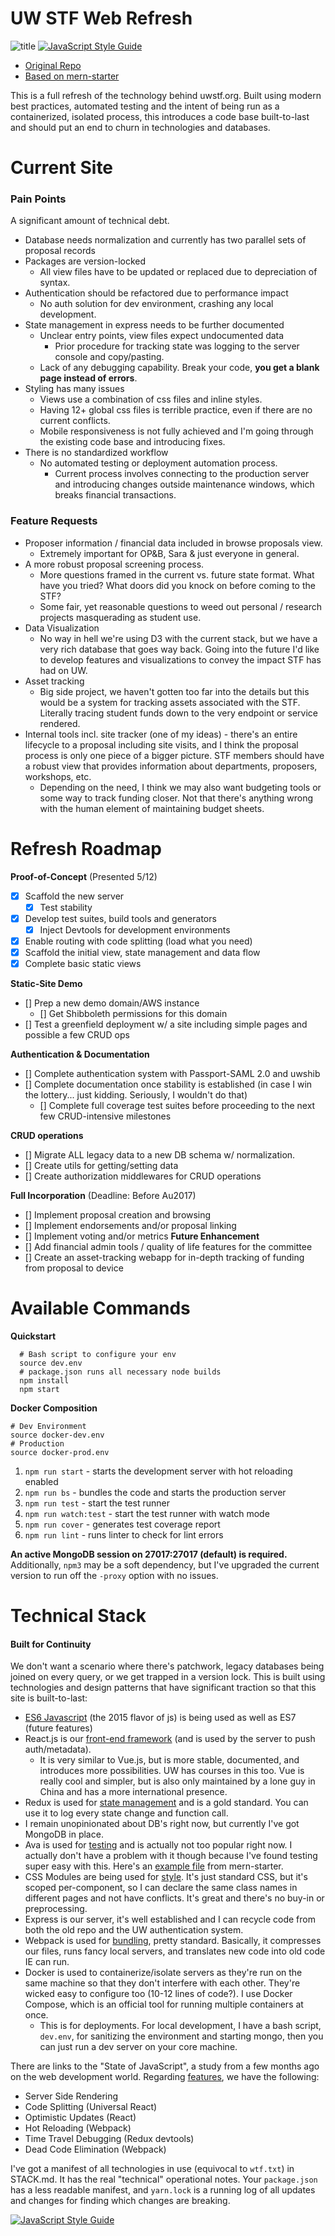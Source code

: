 # UW STF Web Refresh

![title](https://travis-ci.org/rykeller/STF-Refresh.svg?branch=v1.0.0)
[![JavaScript Style Guide](https://img.shields.io/badge/code_style-standard-brightgreen.svg)](https://standardjs.com)
- [Original Repo](https://github.com/BBKolton/STF)
- [Based on mern-starter](https://github.com/Hashnode/mern-starter)

This is a full refresh of the technology behind uwstf.org. Built using modern best practices, automated testing and the intent of being run as a containerized, isolated process, this introduces a code base built-to-last and should put an end to churn in technologies and databases.

# Current Site

### Pain Points
A significant amount of technical debt.

- Database needs normalization and currently has two parallel sets of proposal records
- Packages are version-locked
  - All view files have to be updated or replaced due to depreciation of syntax.
- Authentication should be refactored due to performance impact
  - No auth solution for dev environment, crashing any local development.
- State management in express needs to be further documented
  - Unclear entry points, view files expect undocumented data
    - Prior procedure for tracking state was logging to the server console and copy/pasting.
  - Lack of any debugging capability. Break your code, **you get a blank page instead of errors**.
- Styling has many issues
  - Views use a combination of css files and inline styles.
  - Having 12+ global css files is terrible practice, even if there are no current conflicts.
  - Mobile responsiveness is not fully achieved and I'm going through the existing code base and introducing fixes.
- There is no standardized workflow
  - No automated testing or deployment automation process.
    - Current process involves connecting to the production server and introducing changes outside maintenance windows, which breaks financial transactions.

### Feature Requests

- Proposer information / financial data included in browse proposals view.
  - Extremely important for OP&B, Sara & just everyone in general.
- A more robust proposal screening process.
  - More questions framed in the current vs. future state format. What have you tried? What doors did you knock on before coming to the STF?
  - Some fair, yet reasonable questions to weed out personal / research projects masquerading as student use.
- Data Visualization
  - No way in hell we're using D3 with the current stack, but we have a very rich database that goes way back. Going into the future I'd like to develop features and visualizations to convey the impact STF has had on UW.
- Asset tracking
  - Big side project, we haven't gotten too far into the details but this would be a system for tracking assets associated with the STF. Literally tracing student funds down to the very endpoint or service rendered.
- Internal tools incl. site tracker (one of my ideas) - there's an entire lifecycle to a proposal including site visits, and I think the proposal process is only one piece of a bigger picture. STF members should have a robust view that provides information about departments, proposers, workshops, etc.
  - Depending on the need, I think we may also want budgeting tools or some way to track funding closer. Not that there's anything wrong with the human element of maintaining budget sheets.

# Refresh Roadmap

**Proof-of-Concept** (Presented 5/12)
- [x] Scaffold the new server
  - [x] Test stability
- [x] Develop test suites, build tools and generators
  - [x] Inject Devtools for development environments
- [x] Enable routing with code splitting (load what you need)
- [x] Scaffold the initial view, state management and data flow
- [x] Complete basic static views

**Static-Site Demo**
- [] Prep a new demo domain/AWS instance
  - [] Get Shibboleth permissions for this domain
- [] Test a greenfield deployment w/ a site including simple pages and possible a few CRUD ops

**Authentication & Documentation**
- [] Complete authentication system with Passport-SAML 2.0 and uwshib
- [] Complete documentation once stability is established (in case I win the lottery... just kidding. Seriously, I wouldn't do that)
  - [] Complete full coverage test suites before proceeding to the next few CRUD-intensive milestones

**CRUD operations**
- [] Migrate ALL legacy data to a new DB schema w/ normalization.
- [] Create utils for getting/setting data
- [] Create authorization middlewares for CRUD operations

**Full Incorporation**
(Deadline: Before Au2017)
- [] Implement proposal creation and browsing
- [] Implement endorsements and/or proposal linking
- [] Implement voting and/or metrics
**Future Enhancement**
- [] Add financial admin tools / quality of life features for the committee
- [] Create an asset-tracking webapp for in-depth tracking of funding from proposal to device

# Available Commands

**Quickstart**
```
  # Bash script to configure your env
  source dev.env
  # package.json runs all necessary node builds
  npm install
  npm start
```

**Docker Composition**
```
# Dev Environment
source docker-dev.env
# Production
source docker-prod.env
```

1. `npm run start` - starts the development server with hot reloading enabled
2. `npm run bs` - bundles the code and starts the production server
3. `npm run test` - start the test runner
4. `npm run watch:test` - start the test runner with watch mode
5. `npm run cover` - generates test coverage report
6. `npm run lint` - runs linter to check for lint errors

**An active MongoDB session on 27017:27017 (default) is required.** Additionally, `npm3` may be a soft dependency, but I've upgraded the current version to run off the `-proxy` option with no issues.

# Technical Stack

#### Built for Continuity
We don't want a scenario where there's patchwork, legacy databases being joined on every query, or we get trapped in a version lock. This is built using technologies and design patterns that have significant traction so that this site is built-to-last:
- [ES6 Javascript](http://stateofjs.com/2016/flavors/) (the 2015 flavor of js) is being used as well as ES7 (future features)
- React.js is our [front-end framework](http://stateofjs.com/2016/frontend/) (and is used by the server to push auth/metadata).
  - It is very similar to Vue.js, but is more stable, documented, and introduces more possibilities. UW has courses in this too. Vue is really cool and simpler, but is also only maintained by a lone guy in China and has a more international presence.
- Redux is used for [state management](http://stateofjs.com/2016/statemanagement/) and is a gold standard. You can use it to log every state change and function call.
- I remain unopinionated about DB's right now, but currently I've got MongoDB in place.
- Ava is used for [testing](http://stateofjs.com/2016/testing/) and is actually not too popular right now. I actually don't have a problem with it though because I've found testing super easy with this. Here's an [example file](https://github.com/Hashnode/mern-starter/blob/master/client/modules/App/__tests__/App.spec.js) from mern-starter.
- CSS Modules are being used for [style](http://stateofjs.com/2016/css/). It's just standard CSS, but it's scoped per-component, so I can declare the same class names in different pages and not have conflicts. It's great and there's no buy-in or preprocessing.
- Express is our server, it's well established and I can recycle code from both the old repo and the UW authentication system.
- Webpack is used for [bundling](http://stateofjs.com/2016/buildtools/), pretty standard. Basically, it compresses our files, runs fancy local servers, and translates new code into old code IE can run.
- Docker is used to containerize/isolate servers as they're run on the same machine so that they don't interfere with each other. They're wicked easy to configure too (10-12 lines of code?). I use Docker Compose, which is an official tool for running multiple containers at once.
  - This is for deployments. For local development, I have a bash script, `dev.env`, for sanitizing the environment and starting mongo, then you can just run a dev server on your core machine.

There are links to the "State of JavaScript", a study from a few months ago on the web development world. Regarding [features](http://stateofjs.com/2016/features/), we have the following:
- Server Side Rendering
- Code Splitting (Universal React)
- Optimistic Updates (React)
- Hot Reloading (Webpack)
- Time Travel Debugging (Redux devtools)
- Dead Code Elimination (Webpack)

I've got a manifest of all technologies in use (equivocal to `wtf.txt`) in STACK.md. It has the real "technical" operational notes. Your `package.json` has a less readable manifest, and `yarn.lock` is a running log of all updates and changes for finding which changes are breaking.

[![JavaScript Style Guide](https://cdn.rawgit.com/feross/standard/master/badge.svg)](https://github.com/feross/standard)
